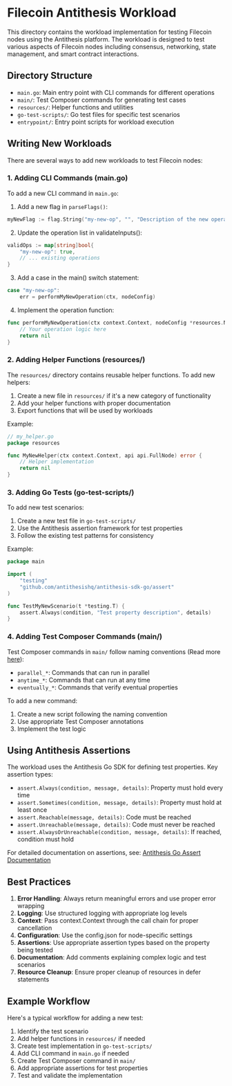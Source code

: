 # Filecoin Antithesis Workload

This directory contains the workload implementation for testing Filecoin nodes using the Antithesis platform. The workload is designed to test various aspects of Filecoin nodes including consensus, networking, state management, and smart contract interactions.

## Directory Structure

- `main.go`: Main entry point with CLI commands for different operations
- `main/`: Test Composer commands for generating test cases
- `resources/`: Helper functions and utilities
- `go-test-scripts/`: Go test files for specific test scenarios
- `entrypoint/`: Entry point scripts for workload execution

## Writing New Workloads

There are several ways to add new workloads to test Filecoin nodes:

### 1. Adding CLI Commands (main.go)

To add a new CLI command in `main.go`:

1. Add a new flag in `parseFlags()`:
```go
myNewFlag := flag.String("my-new-op", "", "Description of the new operation")
```

2. Update the operation list in validateInputs():
```go
validOps := map[string]bool{
    "my-new-op": true,
    // ... existing operations
}
```

3. Add a case in the main() switch statement:
```go
case "my-new-op":
    err = performMyNewOperation(ctx, nodeConfig)
```

4. Implement the operation function:
```go
func performMyNewOperation(ctx context.Context, nodeConfig *resources.NodeConfig) error {
    // Your operation logic here
    return nil
}
```

### 2. Adding Helper Functions (resources/)

The `resources/` directory contains reusable helper functions. To add new helpers:

1. Create a new file in `resources/` if it's a new category of functionality
2. Add your helper functions with proper documentation
3. Export functions that will be used by workloads

Example:
```go
// my_helper.go
package resources

func MyNewHelper(ctx context.Context, api api.FullNode) error {
    // Helper implementation
    return nil
}
```

### 3. Adding Go Tests (go-test-scripts/)

To add new test scenarios:

1. Create a new test file in `go-test-scripts/`
2. Use the Antithesis assertion framework for test properties
3. Follow the existing test patterns for consistency

Example:
```go
package main

import (
    "testing"
    "github.com/antithesishq/antithesis-sdk-go/assert"
)

func TestMyNewScenario(t *testing.T) {
    assert.Always(condition, "Test property description", details)
}
```

### 4. Adding Test Composer Commands (main/)

Test Composer commands in `main/` follow naming conventions (Read more [here](https://antithesis.com/docs/test_templates/)):
- `parallel_*`: Commands that can run in parallel
- `anytime_*`: Commands that can run at any time
- `eventually_*`: Commands that verify eventual properties

To add a new command:

1. Create a new script following the naming convention
2. Use appropriate Test Composer annotations
3. Implement the test logic

## Using Antithesis Assertions

The workload uses the Antithesis Go SDK for defining test properties. Key assertion types:

- `assert.Always(condition, message, details)`: Property must hold every time
- `assert.Sometimes(condition, message, details)`: Property must hold at least once
- `assert.Reachable(message, details)`: Code must be reached
- `assert.Unreachable(message, details)`: Code must never be reached
- `assert.AlwaysOrUnreachable(condition, message, details)`: If reached, condition must hold

For detailed documentation on assertions, see:
[Antithesis Go Assert Documentation](https://antithesis.com/docs/generated/sdk/golang/assert/)

## Best Practices

1. **Error Handling**: Always return meaningful errors and use proper error wrapping
2. **Logging**: Use structured logging with appropriate log levels
3. **Context**: Pass context.Context through the call chain for proper cancellation
4. **Configuration**: Use the config.json for node-specific settings
5. **Assertions**: Use appropriate assertion types based on the property being tested
6. **Documentation**: Add comments explaining complex logic and test scenarios
7. **Resource Cleanup**: Ensure proper cleanup of resources in defer statements

## Example Workflow

Here's a typical workflow for adding a new test:

1. Identify the test scenario
2. Add helper functions in `resources/` if needed
3. Create test implementation in `go-test-scripts/`
4. Add CLI command in `main.go` if needed
5. Create Test Composer command in `main/`
6. Add appropriate assertions for test properties
7. Test and validate the implementation


